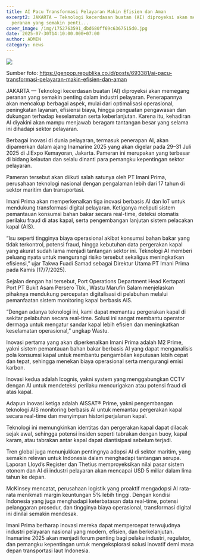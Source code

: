 ```yaml
---
title: AI Pacu Transformasi Pelayaran Makin Efisien dan Aman
excerpt2: JAKARTA — Teknologi kecerdasan buatan (AI) diproyeksi akan memegang
  peranan yang semakin penti...
cover_image: /img/1752763591_dbd680ff69c6367515d0.jpg
date: 2025-07-30T14:10:00.000+07:00
author: ADMIN
category: news
---
```

![](/img/1752763591_dbd680ff69c6367515d0.jpg)




Sumber foto: <https://genpop.republika.co.id/posts/693381/ai-pacu-transformasi-pelayaran-makin-efisien-dan-aman>

JAKARTA — Teknologi kecerdasan buatan (AI) diproyeksi akan memegang peranan yang semakin penting dalam industri pelayaran. Penerapannya akan mencakup berbagai aspek, mulai dari optimalisasi operasional, peningkatan layanan, efisiensi biaya, hingga penguatan pengawasan dan dukungan terhadap keselamatan serta keberlanjutan. Karena itu, kehadiran AI diyakini akan mampu menjawab beragam tantangan besar yang selama ini dihadapi sektor pelayaran.

Berbagai inovasi di dunia pelayaran, termasuk penerapan AI, akan dipamerkan dalam ajang Inamarine 2025 yang akan digelar pada 29–31 Juli 2025 di JIExpo Kemayoran, Jakarta. Pameran ini merupakan yang terbesar di bidang kelautan dan selalu dinanti para pemangku kepentingan sektor pelayaran.

Pameran tersebut akan diikuti salah satunya oleh PT Imani Prima, perusahaan teknologi nasional dengan pengalaman lebih dari 17 tahun di sektor maritim dan transportasi.

Imani Prima akan memperkenalkan tiga inovasi berbasis AI dan IoT untuk mendukung transformasi digital pelayaran. Ketiganya meliputi sistem pemantauan konsumsi bahan bakar secara real-time, deteksi otomatis perilaku fraud di atas kapal, serta pengembangan lanjutan sistem pelacakan kapal (AIS).

“Isu seperti tingginya biaya operasional akibat konsumsi bahan bakar yang tidak terkontrol, potensi fraud, hingga kebutuhan data pergerakan kapal yang akurat sudah lama menjadi tantangan sektor ini. Teknologi AI memberi peluang nyata untuk mengurangi risiko tersebut sekaligus meningkatkan efisiensi,” ujar Takwa Fuadi Samad sebagai Direktur Utama PT Imani Prima pada Kamis (17/7/2025).

Sejalan dengan hal tersebut, Port Operations Department Head Kertapati Port PT Bukit Asam Persero Tbk., Wastu Marufin Salam menjelaskan pihaknya mendukung percepatan digitalisasi di pelabuhan melalui pemanfaatan sistem monitoring kapal berbasis AIS.

“Dengan adanya teknologi ini, kami dapat memantau pergerakan kapal di sekitar pelabuhan secara real-time. Solusi ini sangat membantu operator dermaga untuk mengatur sandar kapal lebih efisien dan meningkatkan keselamatan operasional,” ungkap Wastu.

Inovasi pertama yang akan diperkenalkan Imani Prima adalah M2 Prime, yakni sistem pemantauan bahan bakar berbasis AI yang dapat menganalisis pola konsumsi kapal untuk membantu pengambilan keputusan lebih cepat dan tepat, sehingga menekan biaya operasional serta mengurangi emisi karbon.

Inovasi kedua adalah Icognis, yakni system yang menggabungkan CCTV dengan AI untuk mendeteksi perilaku mencurigakan atau potensi fraud di atas kapal.

Adapun inovasi ketiga adalah AISSAT® Prime, yakni pengembangan teknologi AIS monitoring berbasis AI untuk memantau pergerakan kapal secara real-time dan menyimpan histori perjalanan kapal.

Teknologi ini memungkinkan identitas dan pergerakan kapal dapat dilacak sejak awal, sehingga potensi insiden seperti tabrakan dengan buoy, kapal karam, atau tabrakan antar kapal dapat diantisipasi sebelum terjadi.

Tren global juga menunjukkan pentingnya adopsi AI di sektor maritim, yang semakin relevan untuk Indonesia dalam menghadapi tantangan serupa. Laporan Lloyd’s Register dan Thetius memproyeksikan nilai pasar sistem otonom dan AI di industri pelayaran akan mencapai USD 5 miliar dalam lima tahun ke depan.

McKinsey mencatat, perusahaan logistik yang proaktif mengadopsi AI rata-rata menikmati margin keuntungan 5% lebih tinggi. Dengan kondisi Indonesia yang juga menghadapi keterbatasan data real-time, potensi pelanggaran prosedur, dan tingginya biaya operasional, transformasi digital ini dinilai semakin mendesak.

Imani Prima berharap inovasi mereka dapat mempercepat terwujudnya industri pelayaran nasional yang modern, efisien, dan berkelanjutan. Inamarine 2025 akan menjadi forum penting bagi pelaku industri, regulator, dan pemangku kepentingan untuk mengeksplorasi solusi inovatif demi masa depan transportasi laut Indonesia.
